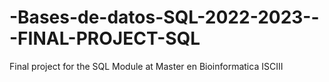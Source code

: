 # -Bases-de-datos-SQL-2022-2023---FINAL-PROJECT-SQL
Final project for the SQL Module at Master en Bioinformatica ISCIII
